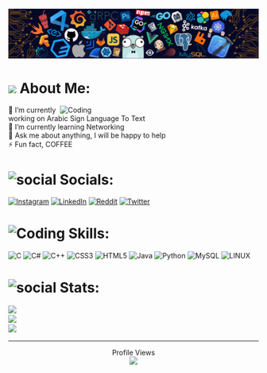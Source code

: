 ![MasterHead](https://raw.githubusercontent.com/KevinPatel04/KevinPatel04/master/header.png)
# <img src="https://c.tenor.com/NCRHhqkXrJYAAAAi/programmers-go-internet.gif" width="25"> About Me:
<img align="right" alt="Coding" width="400" src="https://media2.giphy.com/media/JIX9t2j0ZTN9S/giphy.gif?cid=ecf05e47ev3edf82bk9ldudxigzx5rwqot6fgnkwd3ujx1p6&ep=v1_gifs_search&rid=giphy.gif&ct=g">
🔭 I’m currently working on Arabic Sign Language To Text<br>🌱 I’m currently learning Networking<br>💬 Ask me about anything, I will be happy to help <br>⚡ Fun fact, COFFEE

# <img alt="social" width="30" src="https://i.giphy.com/media/e0Uiyu70TXQAALdKP9/giphy.webp"> Socials:
[![Instagram](https://img.shields.io/badge/Instagram-%23E4405F.svg?logo=Instagram&logoColor=white)](https://instagram.com/omar_alshahat) [![LinkedIn](https://img.shields.io/badge/LinkedIn-%230077B5.svg?logo=linkedin&logoColor=white)](https://linkedin.com/in/omaralshahat) [![Reddit](https://img.shields.io/badge/Reddit-%23FF4500.svg?logo=Reddit&logoColor=white)](https://reddit.com/user/omar_alshahat) [![Twitter](https://img.shields.io/badge/Twitter-%231DA1F2.svg?logo=Twitter&logoColor=white)](https://twitter.com/omar_alshahat) 

# <img alt="Coding" width="28" src="https://media4.giphy.com/media/v1.Y2lkPTc5MGI3NjExNGQzOTc2NzQ1NGYwZTE4NWU5MGFhNjc2ODExMWQ5NzY4MGE2NWFlMCZlcD12MV9pbnRlcm5hbF9naWZzX2dpZklkJmN0PXM/QssGEmpkyEOhBCb7e1/giphy.gif"> Skills:
![C](https://img.shields.io/badge/c-%2300599C.svg?style=for-the-badge&logo=c&logoColor=white) ![C#](https://img.shields.io/badge/c%23-%23239120.svg?style=for-the-badge&logo=c-sharp&logoColor=white) ![C++](https://img.shields.io/badge/c++-%2300599C.svg?style=for-the-badge&logo=c%2B%2B&logoColor=white) ![CSS3](https://img.shields.io/badge/css3-%231572B6.svg?style=for-the-badge&logo=css3&logoColor=white) ![HTML5](https://img.shields.io/badge/html5-%23E34F26.svg?style=for-the-badge&logo=html5&logoColor=white) ![Java](https://img.shields.io/badge/java-%23ED8B00.svg?style=for-the-badge&logo=java&logoColor=white) ![Python](https://img.shields.io/badge/python-3670A0?style=for-the-badge&logo=python&logoColor=ffdd54) ![MySQL](https://img.shields.io/badge/mysql-%2300f.svg?style=for-the-badge&logo=mysql&logoColor=white) ![LINUX](https://img.shields.io/badge/Linux-FCC624?style=for-the-badge&logo=linux&logoColor=black)
# <img alt="social" width="35" src="https://media3.giphy.com/media/RVWSqOsgDAq0W3051o/giphy.gif?cid=ecf05e4714qulocfb2y47a8ekcxmzu3odxjz3jsecjb2p53z&ep=v1_stickers_search&rid=giphy.gif&ct=s"> Stats:
![](https://github-readme-stats.vercel.app/api?username=omaralshahatt&theme=radical&hide_border=false&include_all_commits=false&count_private=false)<br/>
![](https://github-readme-streak-stats.herokuapp.com/?user=omaralshahatt&theme=radical&hide_border=false)<br/>
![](https://github-readme-stats.vercel.app/api/top-langs/?username=omaralshahatt&theme=radical&hide_border=false&include_all_commits=false&count_private=false&layout=compact)

---
<p align="center"> 
  <div align="center">Profile Views</div>
  <div align="center">
    <img src="https://profile-counter.glitch.me/omaralshahatt/count.svg"/>
  </div> 
</p>

